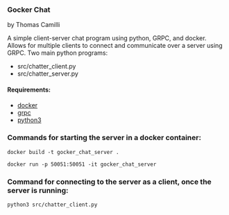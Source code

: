 ### Gocker Chat
by Thomas Camilli

A simple client-server chat program using python, GRPC, and docker. Allows for multiple clients to connect and communicate over a server using GRPC.
Two main python programs:
* src/chatter_client.py
* src/chatter_server.py

#### Requirements:
* [docker](https://docs.docker.com/get-docker/)
* [grpc](https://grpc.io/docs/languages/python/quickstart/)
* [python3](https://www.python.org/downloads/)

### Commands for starting the server in a docker container:
```docker build -t gocker_chat_server .```

```docker run -p 50051:50051 -it gocker_chat_server```

### Command for connecting to the server as a client, once the server is running:
```python3 src/chatter_client.py```
